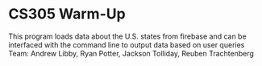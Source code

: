 # CS305 Warm-Up

This program loads data about the U.S. states from firebase and can be interfaced with the command line to output data based on user queries
Team: Andrew Libby, Ryan Potter, Jackson Tolliday, Reuben Trachtenberg